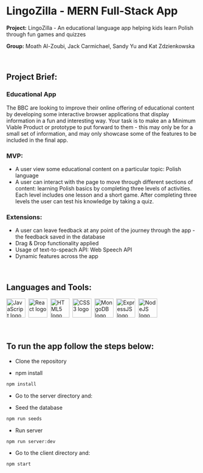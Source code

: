 <br/>

# LingoZilla - MERN Full-Stack App

**Project:** LingoZilla - An educational language app helping kids learn Polish through fun games and quizzes

**Group:** Moath Al-Zoubi, Jack Carmichael, Sandy Yu and Kat Zdzienkowska

<br/>

## Project Brief:

<h3>Educational App</h3>

The BBC are looking to improve their online offering of educational content by developing some interactive browser applications that display information in a fun and interesting way. Your task is to make an a Minimum Viable Product or prototype to put forward to them - this may only be for a small set of information, and may only showcase some of the features to be included in the final app.

<h3>MVP:</h3>

- A user view some educational content on a particular topic: Polish language
- A user can interact with the page to move through different sections of content: learning Polish basics by completing three levels of activities. Each level includes one lesson and a short game. After completing three levels the user can test his knowledge by taking a quiz.

<h3>Extensions:</h3>

- A user can leave feedback at any point of the journey through the app - the feedback saved in the database
- Drag & Drop functionality applied
- Usage of text-to-speach API: Web Speech API
- Dynamic features across the app

<br/>

## Languages and Tools:

<img src="https://cdn.jsdelivr.net/gh/devicons/devicon/icons/javascript/javascript-plain.svg" title="JavaScript" alt="JavaScript logo" width="50" height="50"/>&nbsp;
<img src="https://cdn.jsdelivr.net/gh/devicons/devicon/icons/react/react-original.svg" title="React" alt="React logo" width="50" height="50"/>&nbsp;
<img src="https://cdn.jsdelivr.net/gh/devicons/devicon/icons/html5/html5-plain.svg" title="HTML5" alt="HTML5 logo" width="50" height="50"/>&nbsp;
<img src="https://cdn.jsdelivr.net/gh/devicons/devicon/icons/css3/css3-plain.svg"  title="CSS3" alt="CSS3 logo" width="50" height="50"/>&nbsp;
<img src="https://cdn.jsdelivr.net/gh/devicons/devicon/icons/mongodb/mongodb-plain.svg" title="MongoDB" alt="MongoDB logo" width="50" height="50"/>&nbsp;
<img src="https://cdn.jsdelivr.net/gh/devicons/devicon/icons/express/express-original.svg" title="ExpressJS" alt="ExpressJS logo" width="50" height="50"/>&nbsp;
<img src="https://cdn.jsdelivr.net/gh/devicons/devicon/icons/nodejs/nodejs-plain.svg" title="NodeJS" alt="NodeJS logo" width="50" height="50"/>&nbsp;

<br/>

## To run the app follow the steps below:

- Clone the repository

- npm install

```sh
npm install
``` 

- Go to the server directory and:

- Seed the database

```sh
npm run seeds
```

- Run server

```sh
npm run server:dev
```

- Go to the client directory and:

```sh
npm start
``` 

